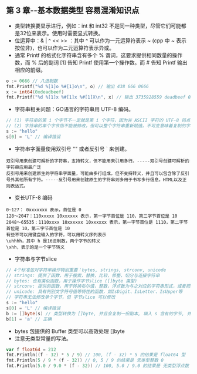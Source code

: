 ## 第 3 章--基本数据类型 容易混淆知识点
* 类型转换要显示进行，例如：int 和 int32 不是同一种类型，尽管它们可能都是32位来表示。使用时需要显式转换。
* 位运算中：& | ^ << >> ：其中 ^ 可以作为一元运算符表示 ~ (cpp 中 ~ 表示 按位非)，也可以作为二元运算符表示异或。
* 通常 Printf 的格式化字符串含有多个 % 谓词，这要求提供相同数量的操作数，而 % 后的副词 [1] 告知 Printf 使用第一个操作数。而 # 告知 Printf 输出相应的前缀。
```Go
o := 0666 // 八进制数
fmt.Printf("%d %[1]o %#[1]o\n", o) // 输出 438 666 0666
x := int64(0xdeadbeef)
fmt.Printf("%d %[1]x %#[1]x %#[1]X\n", x) // 输出 3735928559 deadbeef 0xdeadbeef 0XDEADBEEF
```
* 字符串相关问题：GO语言的字符串用 UTF-8 编码。
```Go
// (1) 字符串的第 i 个字节不一定就是第 i 个字符，因为非 ASCII 字符的 UTF-8 码点需要两个字节来表示。
// (2) 字符串的单个字节指不能被修改，但可以整个字符串重新赋值。不可变意味着复制的字符串或子串共用一个内存。
s := "hello"
s[0] = 'L' // 编译错误
```
* 字符串字面量使用双引号 "" 或者反引号 ` 来创建。
```
双引号用来创建可解析的字符串，支持转义，但不能用来引用多行。-----双引号创建可解析的字符串应用最广泛
反引号用来创建原生的字符串字面量，可能由多行组成，但不支持转义，并且可以包含除了反引号外其他所有字符。-----反引号用来创建原生的字符串则多用于书写多行信息，HTML以及正则表达式。
```
* 变长UTF-8 编码
```
0~127： 0xxxxxxx 表示，首位是 0
128～2047：110xxxxx 10xxxxxx 表示，第一字节首位是 110，第二字节首位是 10
2048～65535：1110xxxx 10xxxxxx 10xxxxxx 表示，第一字节首位是 1110，第二字节首位是 10，第三字节首位是 10
有些不可以用键盘输入的字符，可以用转义序列表示
\uhhhh，其中 h 是16进制数，两个字节的转义
\xhh，表示的是一个字节转义
```
* 字符串与字节slice
```Go
// 4个标准包对字符串操作特别重要：bytes, strings, strconv, unicode
// strings: 提供了函数，用于搜索，替换，比较，修整，切分与连接字符串
// bytes: 也有类似函数，用于操作字节slice ([]byte 类型)
// strconv: 提供的函数，用于转换布尔值，整数，浮点数为与之对应的字符串形式，或者把字符串转换为布尔值，整数，浮点数，或添加/去除引号
// unicode: 具有判别文字符号值等特性的函数，如IsDigit、IsLetter、IsUpper等
// 字符串无法修改单个字节，但 字节slice 可以修改
s := "hello"
s[0] = 'L' // 编译错误
b := []byte(s) // 类型转换为 []byte, 并且会复制一份副本, 填入 s 含有的字节, 并生成一个 slice 引用指向整个数组
b[1] = 'a' // 正确
```
* bytes 包提供的 Buffer 类型可以高效处理 []byte
* 注意无类型常量的写法。
```Go
var f float64 = 212
fmt.Println((f - 32) * 5 / 9) // 100, (f - 32) * 5 的结果是 float64 型
fmt.Println(5 / 9 * (f - 32)) // 0, 5 / 9 的结果是 无类型整数 0
fmt.Println(5.0 / 9.0 * (f - 32)) // 100, 5.0 / 9.0 的结果是 无类型浮点数
```
